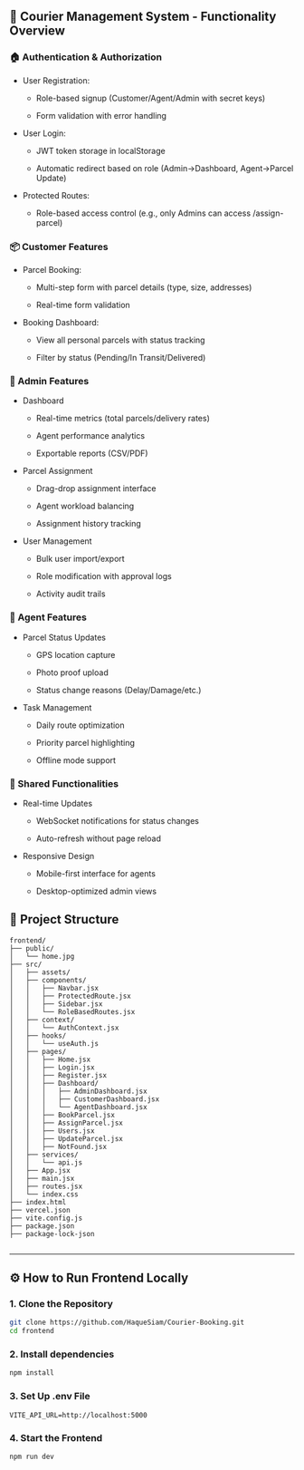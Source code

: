 ## 🚀 Courier Management System - Functionality Overview

### 🏠 Authentication & Authorization
- User Registration:

  - Role-based signup (Customer/Agent/Admin with secret keys)

  - Form validation with error handling

- User Login:

  - JWT token storage in localStorage

  - Automatic redirect based on role (Admin→Dashboard, Agent→Parcel Update)

- Protected Routes:

  - Role-based access control (e.g., only Admins can access /assign-parcel)

### 📦 Customer Features
- Parcel Booking:

  - Multi-step form with parcel details (type, size, addresses)

  - Real-time form validation

- Booking Dashboard:

  - View all personal parcels with status tracking

  - Filter by status (Pending/In Transit/Delivered)

### 👔 Admin Features
- Dashboard

  - Real-time metrics (total parcels/delivery rates)

  - Agent performance analytics

  - Exportable reports (CSV/PDF)

- Parcel Assignment

  - Drag-drop assignment interface

  - Agent workload balancing

  - Assignment history tracking

- User Management

  - Bulk user import/export

  - Role modification with approval logs

  - Activity audit trails

### 🛵 Agent Features
- Parcel Status Updates

  - GPS location capture

  - Photo proof upload

  - Status change reasons (Delay/Damage/etc.)

- Task Management

  - Daily route optimization

  - Priority parcel highlighting

  - Offline mode support

### 🔄 Shared Functionalities
- Real-time Updates

  - WebSocket notifications for status changes

  - Auto-refresh without page reload

- Responsive Design

  - Mobile-first interface for agents

  - Desktop-optimized admin views




## 🧪 Project Structure
```
frontend/
├── public/
│   └── home.jpg               
├── src/
│   ├── assets/                   
│   ├── components/
│   │   ├── Navbar.jsx
│   │   ├── ProtectedRoute.jsx
│   │   ├── Sidebar.jsx
│   │   └── RoleBasedRoutes.jsx
│   ├── context/
│   │   └── AuthContext.jsx
│   ├── hooks/
│   │   └── useAuth.js
│   ├── pages/
│   │   ├── Home.jsx
│   │   ├── Login.jsx
│   │   ├── Register.jsx
│   │   ├── Dashboard/
│   │   │   ├── AdminDashboard.jsx
│   │   │   ├── CustomerDashboard.jsx
│   │   │   └── AgentDashboard.jsx
│   │   ├── BookParcel.jsx
│   │   ├── AssignParcel.jsx
│   │   ├── Users.jsx
│   │   ├── UpdateParcel.jsx
│   │   ├── NotFound.jsx
│   ├── services/
│   │   └── api.js
│   ├── App.jsx
│   ├── main.jsx
│   ├── routes.jsx
│   └── index.css
├── index.html
├── vercel.json
├── vite.config.js
├── package.json
├── package-lock-json


```

---

## ⚙️ How to Run Frontend Locally

### 1. Clone the Repository

```bash
git clone https://github.com/HaqueSiam/Courier-Booking.git
cd frontend
```
### 2. Install dependencies

```bash
npm install
```

### 3. Set Up .env File

```
VITE_API_URL=http://localhost:5000
```


### 4. Start the Frontend

```
npm run dev
```





















